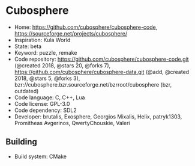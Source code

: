 # Cubosphere

- Home: https://github.com/cubosphere/cubosphere-code, https://sourceforge.net/projects/cubosphere/
- Inspiration: Kula World
- State: beta
- Keyword: puzzle, remake
- Code repository: https://github.com/cubosphere/cubosphere-code.git (@created 2018, @stars 20, @forks 7), https://github.com/cubosphere/cubosphere-data.git (@add, @created 2018, @stars 5, @forks 3), bzr://cubosphere.bzr.sourceforge.net/bzrroot/cubosphere (bzr, outdated)
- Code language: C, C++, Lua
- Code license: GPL-3.0
- Code dependency: SDL2
- Developer: brutalis, Exosphere, Georgios Mixalis, Helix, patryk1303, Promitheas Avgerinos, QwertyChouskie, Valeri

## Building

- Build system: CMake
